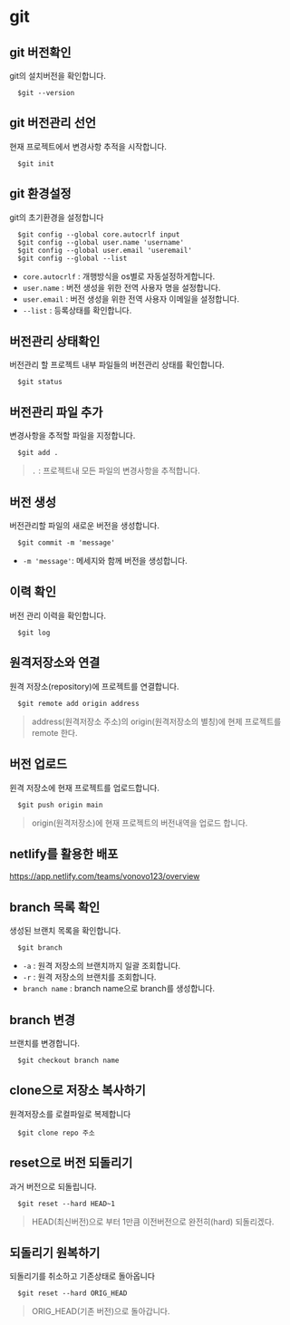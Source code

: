 # git

## git 버전확인

git의 설치버전을 확인합니다.

```
  $git --version
```

## git 버전관리 선언
현재 프로젝트에서 변경사항 추적을 시작합니다.
```
  $git init
```

## git 환경설정

git의 초기환경을 설정합니다
```
  $git config --global core.autocrlf input
  $git config --global user.name 'username'
  $git config --global user.email 'useremail'
  $git config --global --list
```
- `core.autocrlf` : 개행방식을 os별로 자동설정하게합니다.
- `user.name` : 버전 생성을 위한 전역 사용자 명을 설정합니다.
- `user.email` : 버전 생성을 위한 전역 사용자 이메일을 설정합니다.
- `--list` : 등록상태를 확인합니다.

## 버전관리 상태확인

버전관리 할 프로젝트 내부 파일들의 버전관리 상태를 확인합니다.
```
  $git status
```

## 버전관리 파일 추가
변경사항을 추적할 파일을 지정합니다.
```
  $git add .
```
>`.` : 프로젝트내 모든 파일의 변경사항을 추적합니다.

## 버전 생성
버전관리할 파일의 새로운 버전을 생성합니다.
```
  $git commit -m 'message'
```
- `-m 'message'`: 메세지와 함께 버전을 생성합니다.

## 이력 확인
버전 관리 이력을 확인합니다.
```
  $git log
```

## 원격저장소와 연결
원격 저장소(repository)에 프로젝트를 연결합니다.
```
  $git remote add origin address
```
> address(원격저장소 주소)의 origin(원격저장소의 별칭)에 현제 프로젝트를 remote 한다.

## 버전 업로드
윈격 저장소에 현재 프로젝트를 업로드합니다.
```
  $git push origin main
```
> origin(원격저장소)에 현재 프로젝트의 버전내역을 업로드 합니다.

## netlify를 활용한 배포
https://app.netlify.com/teams/vonovo123/overview

## branch 목록 확인
생성된 브랜치 목록을 확인합니다.
```
  $git branch
```
- `-a` : 원격 저장소의 브랜치까지 일괄 조회합니다.
- `-r` : 원격 저장소의 브랜치를 조회합니다.
- `branch name` : branch name으로 branch를 생성합니다.

## branch 변경
브랜치를 변경합니다.
```
  $git checkout branch name
```

## clone으로 저장소 복사하기
원격저장소를 로컬파일로 복제합니다
```
  $git clone repo 주소
```

## reset으로 버전 되돌리기
과거 버전으로 되돌립니다.
```
  $git reset --hard HEAD~1
```
> HEAD(최신버전)으로 부터 1만큼 이전버전으로 완전히(hard) 되돌리겠다.

## 되돌리기 원복하기
되돌리기를 취소하고 기존상태로 돌아옵니다
```
  $git reset --hard ORIG_HEAD
```
> ORIG_HEAD(기존 버전)으로 돌아갑니다.

